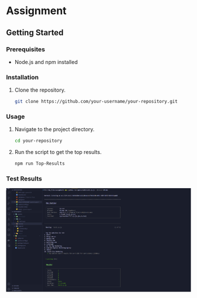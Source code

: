 # Assignment

## Getting Started

### Prerequisites

- Node.js and npm installed

### Installation

1. Clone the repository.
   ```sh
   git clone https://github.com/your-username/your-repository.git
   ```

### Usage

1. Navigate to the project directory.

   ```sh
   cd your-repository
   ```

2. Run the script to get the top results.
   ```sh
   npm run Top-Results
   ```

### Test Results

![](https://github.com/awais-manzoor110/assignment/blob/master/cypress/fixtures/Result.png)
